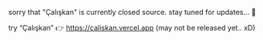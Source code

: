 sorry that "Çalışkan" is currently closed source. stay tuned for updates... 👀

try “Çalışkan” 👉 https://caliskan.vercel.app (may not be released yet.. xD)
